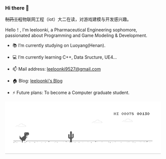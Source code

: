 ### Hi there 👋


~~制药工程~~物联网工程（iot）大二在读，对游戏建模与开发感兴趣。


Hello！, I'm leeloonki, a Pharmaceutical Engineering sophomore, passionated about Programming and Game Modeling & Development.


- :books: I’m currently studying on Luoyang(Henan).

- :computer: I’m currently learning C++, Data Sructure, UE4...

- 📫 Mail address: [leeloonki9527@gmail.com](mailto:hugogomes02@gmail.com)

- 🏠 Blog: [leeloonki's Blog](https://amireux.top/)



- ⚡ Future plans: To become a Computer graduate student.

![小怪兽](https://github.com/leeloonki/leeloonki/blob/master/GIF/GIF.gif)
